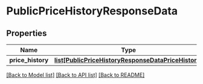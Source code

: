 # PublicPriceHistoryResponseData

## Properties
Name | Type | Description | Notes
------------ | ------------- | ------------- | -------------
**price_history** | [**list[PublicPriceHistoryResponseDataPriceHistory]**](PublicPriceHistoryResponseDataPriceHistory.md) |  | 

[[Back to Model list]](../README.md#documentation-for-models) [[Back to API list]](../README.md#documentation-for-api-endpoints) [[Back to README]](../README.md)


